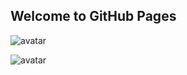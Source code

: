 ## Welcome to GitHub Pages

![avatar](https://gimg2.baidu.com/image_search/src=http%3A%2F%2Fpic1.zhimg.com%2Fv2-0a760f7fe141e66bc765bd780d2e0a38_1440w.jpg%3Fsource%3D172ae18b&refer=http%3A%2F%2Fpic1.zhimg.com&app=2002&size=f9999,10000&q=a80&n=0&g=0n&fmt=jpeg?sec=1635608067&t=27886ecbf90bc77c2196115264cc12bb)

![avatar](https://gimg2.baidu.com/image_search/src=http%3A%2F%2Fwx2.sinaimg.cn%2Fmw690%2F002li8TJly1gtvcqtwvbzj60u00u0q6402.jpg&refer=http%3A%2F%2Fwx2.sinaimg.cn&app=2002&size=f9999,10000&q=a80&n=0&g=0n&fmt=jpeg?sec=1635608067&t=828f84ad4421c9c66cd422b438d6cb86)
